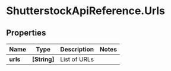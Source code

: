 # ShutterstockApiReference.Urls

## Properties
Name | Type | Description | Notes
------------ | ------------- | ------------- | -------------
**urls** | **[String]** | List of URLs | 


